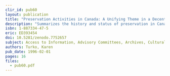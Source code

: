 ```yaml
---
clir_id: pub60
layout: publication
title: "Preservation Activities in Canada: A Unifying Theme in a Decentralised Country"
description: "Summarizes the history and status of preservation in Canada’s libraries and archives under headings of Federal, Decentralised Cooperative, and Provincial Initiatives. Describes a decentralized model for a national approach to preservation that puts a premium on building consensus rather than imposing solutions and that depends on strong regional programs."
isbn: 1-887334-47-5
eric: ED393454
doi: 10.5281/zenodo.7752657
subject: Access to Information, Advisory Committees, Archives, Cultural Background, Foreign Countries, Higher Education, Information Storage, Institutional Cooperation, Library Collections, National Libraries, National Programs, Preservation, Public Libraries, Universities
authors: Turko, Karen
pub_date: 1996-02-01
pages: 16
files:
  - pub60.pdf
---
```

